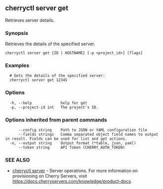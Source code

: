 ## cherryctl server get

Retrieves server details.

### Synopsis

Retrieves the details of the specified server.

```
cherryctl server get {ID | HOSTNAME} [-p <project_id>] [flags]
```

### Examples

```
  # Gets the details of the specified server:
  cherryctl server get 12345
```

### Options

```
  -h, --help             help for get
  -p, --project-id int   The project's ID.
```

### Options inherited from parent commands

```
      --config string    Path to JSON or YAML configuration file
      --fields strings   Comma separated object field names to output in result. Fields can be used for list and get actions.
  -o, --output string    Output format (*table, json, yaml)
      --token string     API Token (CHERRY_AUTH_TOKEN)
```

### SEE ALSO

* [cherryctl server](cherryctl_server.md)	 - Server operations. For more information on provisioning on Cherry Servers, visit https://docs.cherryservers.com/knowledge/product-docs.

